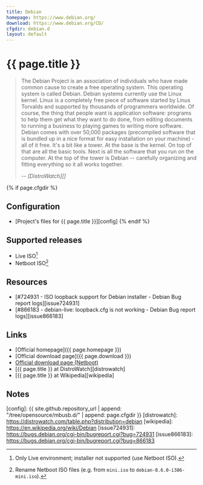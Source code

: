 ```yaml
---
title: Debian
homepage: https://www.debian.org/
download: https://www.debian.org/CD/
cfgdir: debian.d
layout: default
---
```


# {{ page.title }}

> The Debian Project is an association of individuals who have made common cause
> to create a free operating system. This operating system is called Debian.
> Debian systems currently use the Linux kernel. Linux is a completely free
> piece of software started by Linus Torvalds and supported by thousands of
> programmers worldwide. Of course, the thing that people want is application
> software: programs to help them get what they want to do done, from editing
> documents to running a business to playing games to writing more software.
> Debian comes with over 50,000 packages (precompiled software that is bundled
> up in a nice format for easy installation on your machine) - all of it free.
> It's a bit like a tower. At the base is the kernel. On top of that are all the
> basic tools. Next is all the software that you run on the computer. At the top
> of the tower is Debian -- carefully organizing and fitting everything so it
> all works together.
>
> -- <cite markdown="1">[DistroWatch][]</cite>


{% if page.cfgdir %}
## Configuration

- [Project's files for {{ page.title }}][config]
{% endif %}


## Supported releases

- Live ISO[^note1]
- Netboot ISO[^note2]


## Resources

- [#724931 - ISO loopback support for Debian installer - Debian Bug report
logs][issue724931]
- [#866183 - debian-live: loopback.cfg is not working - Debian Bug report
logs][issue866183]


## Links

- [Official homepage]({{ page.homepage }})
- [Official download page]({{ page.download }})
- [Official download page
(Netboot)](https://www.debian.org/distrib/netinst#netboot)
- [{{ page.title }} at DistroWatch][distrowatch]
- [{{ page.title }} at Wikipedia][wikipedia]


## Notes

[^note1]: Only Live environment; installer not supported (use Netboot ISO).
[^note2]: Rename Netboot ISO files (e.g. from `mini.iso` to `debian-8.6.0-i386-mini.iso`).


[config]: {{ site.github.repository_url | append: "/tree/opensource/mbusb.d/" | append: page.cfgdir }}
[distrowatch]: https://distrowatch.com/table.php?distribution=debian
[wikipedia]: https://en.wikipedia.org/wiki/Debian
[issue724931]: https://bugs.debian.org/cgi-bin/bugreport.cgi?bug=724931
[issue866183]: https://bugs.debian.org/cgi-bin/bugreport.cgi?bug=866183
